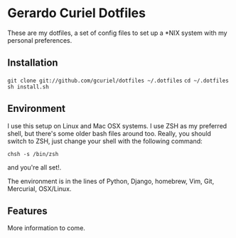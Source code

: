 # Gerardo Curiel Dotfiles

These are my dotfiles, a set of config files to set up a *NIX system
with my personal preferences.

## Installation

`git clone git://github.com/gcuriel/dotfiles ~/.dotfiles`
`cd ~/.dotfiles`
`sh install.sh `

## Environment 

I use this setup on Linux and Mac OSX systems. I use ZSH as my preferred shell,
but there's some older bash files around too. Really, you should switch to
ZSH, just change your shell with the following command:

` chsh -s /bin/zsh `

and you're all set!.

The environment is in the lines of Python, Django, homebrew, Vim, Git,
Mercurial, OSX/Linux. 

## Features

More information to come. 
